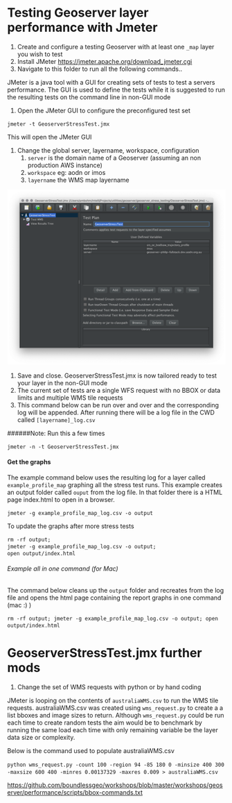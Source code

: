 

#  Testing Geoserver layer performance with Jmeter



1. Create and configure a testing Geoserver with at least one `_map` layer you wish to test
1. Install JMeter https://jmeter.apache.org/download_jmeter.cgi
1. Navigate to this folder to run all the following commands..

JMeter is a java tool with a GUI for creating sets of tests to test a servers performance. The GUI is used to define the tests while it is suggested to run the resulting tests on the command line in non-GUI mode

1. Open the JMeter GUI to configure the preconfigured test set

```$xslt
jmeter -t GeoserverStressTest.jmx
```

This will open the JMeter GUI
1. Change the global server, layername, workspace, configuration
    1. `server` is the domain name of a Geoserver (assuming an non production AWS instance)
    1. `workspace` eg: aodn or imos
    1. `layername` the WMS map layername 

![thingy](images/main.png) 

1. Save and close. GeoserverStressTest.jmx is now tailored ready to test your layer in the non-GUI mode
1. The current set of tests are a single WFS request with no BBOX or data limits and multiple WMS tile requests
1. This command below can be run over and over and the corresponding log will be appended. After running there will be a log file in the CWD called `[layername]_log.csv` 

######Note: Run this a few times
```
jmeter -n -t GeoserverStressTest.jmx
```

#### Get the graphs
The example command below uses the resulting log for a layer called `example_profile_map` graphing all the  stress test runs. This example creates an output folder called `ouput` from the log file. In that folder there is a HTML page index.html to open in a browser.

```
jmeter -g example_profile_map_log.csv -o output
```
To update the graphs after more stress tests
```$xslt
rm -rf output; 
jmeter -g example_profile_map_log.csv -o output; 
open output/index.html
```


###### Example all in one command (for Mac)

The command below cleans up the `output` folder and recreates from the log file and opens the html page containing the report graphs in one command (mac :) )

```$xslt
rm -rf output; jmeter -g example_profile_map_log.csv -o output; open output/index.html
```

# GeoserverStressTest.jmx further mods

1. Change the set of WMS requests with python or by hand coding

JMeter is looping on the contents of `australiaWMS.csv` to run the WMS tile requests. australiaWMS.csv was created using `wms_request.py` to create a a list bboxes and image sizes to return. Although `wms_request.py` could be run each time to create random tests the aim would be to benchmark by running the same load each time with only remaining variable be the layer data size or complexity.


Below is the command used to populate australiaWMS.csv


`python wms_request.py -count 100 -region 94 -85 180 0 -minsize 400 300 -maxsize 600 400 -minres 0.00137329 -maxres 0.009 > australiaWMS.csv`


https://github.com/boundlessgeo/workshops/blob/master/workshops/geoserver/performance/scripts/bbox-commands.txt

